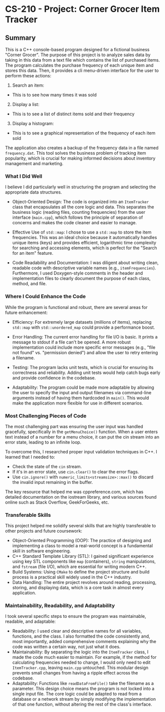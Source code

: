 # CS-210 - Project: Corner Grocer Item Tracker

## Summary

This is a C++ console-based program designed for a fictional business "Corner Grocer". The purpose of this project
is to analyze sales data by taking in this data from a text file which contains the list of purchased items. The
program calculates the purchase frequency of each unique item and stores this data. Then, it provides a cli menu-driven
interface for the user to perform these actions:

1. Search an item:
  - This is to see how many times it was sold
2. Display a list:
  - This is to see a list of distinct items sold and their frequency
3. Display a histogram:
  - This is to see a graphical representation of the frequency of each item sold

The application also creates a backup of the frequency data in a file named `frequency.dat`.
This tool solves the business problem of tracking item popularity, which is crucial for making informed decisions about inventory management and marketing.

### What I Did Well

I believe I did particularly well in structuring the program and selecting the appropriate data structures.

- Object-Oriented Design: The code is organized into an `ItemTracker` class that encapsulates all the core logic and data. This separates the business logic (reading files, counting frequencies) from the user interface (`main.cpp`), which follows the principle of separation of concerns and makes the code cleaner and easier to manage.

- Effective Use of `std::map`: I chose to use a `std::map` to store the item frequencies. This was an ideal choice because it automatically handles unique items (keys) and provides efficient, logarithmic time complexity for searching and accessing elements, which is perfect for the "Search for an item" feature.

- Code Readability and Documentation: I was diligent about writing clean, readable code with descriptive variable names (e.g., `itemFrequencies`). Furthermore, I used Doxygen-style comments in the header and implementation files to clearly document the purpose of each class, method, and file.

### Where I Could Enhance the Code

While the program is functional and robust, there are several areas for future enhancement:

- Efficiency: For extremely large datasets (millions of items), replacing `std::map` with `std::unordered_map` could provide a performance boost.

- Error Handling: The current error handling for file I/O is basic. It prints a message to stdout if a file can't be opened. A more robust implementation could include more specific error messages (e.g., "file not found" vs. "permission denied") and allow the user to retry entering a filename.

- Testing: The program lacks unit tests, which is crucial for ensuring its correctness and reliability. Adding unit tests would help catch bugs early and provide confidence in the codebase.

- Adaptability: The program could be made more adaptable by allowing the user to specify the input and output filenames via command-line arguments instead of having them hardcoded in `main()`. This would make the application more flexible for use in different scenarios.

### Most Challenging Pieces of Code

The most challenging part was ensuring the user input was handled gracefully, specifically in the `getMenuChoice()` function. When a user enters text instead of a number for a menu choice, it can put the cin stream into an error state, leading to an infinite loop.

To overcome this, I researched proper input validation techniques in C++. I learned that I needed to:

- Check the state of the `cin` stream.
- If it's in an error state, use `cin.clear()` to clear the error flags.
- Use `cin.ignore()` with `numeric_limits<streamsize>::max()` to discard the invalid input remaining in the buffer.

The key resource that helped me was cppreference.com, which has detailed documentation on the iostream library, and various sources found online such as Stack Overflow, GeekForGeeks, etc.

### Transferable Skills

This project helped me solidify several skills that are highly transferable to other projects and future coursework:

- Object-Oriented Programming (OOP): The practice of designing and implementing a class to model a real-world concept is a fundamental skill in software engineering.
- C++ Standard Template Library (STL): I gained significant experience using key STL components like `map` (containers), `string` manipulations, and `fstream` (file I/O), which are essential for writing modern C++.
- Build Systems: Using `CMake` to define the project structure and build process is a practical skill widely used in the C++ industry.
- Data Handling: The entire project revolves around reading, processing, storing, and displaying data, which is a core task in almost every application.

### Maintainability, Readability, and Adaptability

I took several specific steps to ensure the program was maintainable, readable, and adaptable:

- Readability: I used clear and descriptive names for all variables, functions, and the class. I also formatted the code consistently and, most importantly, added comprehensive comments explaining why the code was written a certain way, not just what it does.
- Maintainability: By separating the logic into the `ItemTracker` class, I made the code much easier to maintain. For example, if the method for calculating frequencies needed to change, I would only need to edit `ItemTracker.cpp`, leaving `main.cpp` untouched. This modular design prevents small changes from having a ripple effect across the codebase.
- Adaptability: Functions like `readDataFromFile()` take the filename as a parameter. This design choice means the program is not locked into a single input file. The core logic could be adapted to read from a database or a network stream by simply modifying the implementation of that one function, without altering the rest of the class's interface.
